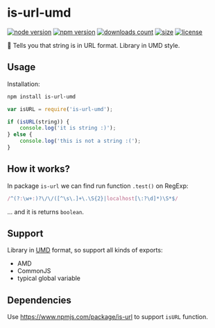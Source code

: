 # is-url-umd

[![node version](https://img.shields.io/node/v/is-url-umd.svg)](https://www.npmjs.com/package/is-url-umd)
[![npm version](https://badge.fury.io/js/is-url-umd.svg)](https://badge.fury.io/js/is-url-umd)
[![downloads count](https://img.shields.io/npm/dt/is-url-umd.svg)](https://www.npmjs.com/package/is-url-umd)
[![size](https://packagephobia.com/badge?p=is-url-umd)](https://packagephobia.com/result?p=is-url-umd)
[![license](https://img.shields.io/npm/l/is-url-umd.svg)](https://piecioshka.mit-license.org)

🔨 Tells you that string is in URL format. Library in UMD style.

## Usage

Installation:

```bash
npm install is-url-umd
```

```javascript
var isURL = require('is-url-umd');

if (isURL(string)) {
    console.log('it is string :)');
} else {
    console.log('this is not a string :(');
}
```

## How it works?

In package `is-url` we can find run function `.test()` on RegExp:

```javascript
/^(?:\w+:)?\/\/([^\s\.]+\.\S{2}|localhost[\:?\d]*)\S*$/
```

... and it is returns `boolean`.

## Support

Library in [UMD](https://github.com/umdjs/umd) format, so support all kinds of exports:

* AMD
* CommonJS
* typical global variable

## Dependencies

Use https://www.npmjs.com/package/is-url to support `isURL` function.
